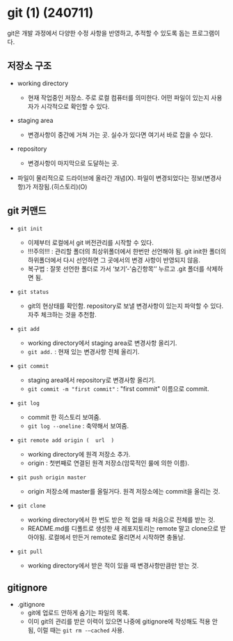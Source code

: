 # git (1) (240711)

git은 개발 과정에서 다양한 수정 사항을 반영하고, 추적할 수 있도록 돕는 프로그램이다.

## 저장소 구조
* working directory
   - 현재 작업중인 저장소. 주로 로컬 컴퓨터를 의미한다. 어떤 파일이 있는지 사용자가 시각적으로 확인할 수 있다.

* staging area
  - 변경사항이 중간에 거쳐 가는 곳. 실수가 있다면 여기서 바로 잡을 수 있다. 
  
* repository
  - 변경사항이 마지막으로 도달하는 곳. 

* 파일이 물리적으로 드라이브에 올라간 개념(X). 파일이 변경되었다는 정보(변경사항)가 저장됨.(히스토리)(O)

## git 커맨드
* `git init`
  - 이제부터 로컬에서 git 버전관리를 시작할 수 있다.
  - !!!주의!!! : 관리할 폴더의 최상위폴더에서 한번만 선언해야 됨. git init한 폴더의 하위폴더에서 다시 선언하면 그 곳에서의 변경 사항이 반영되지 않음.
  - 복구법 : 잘못 선언한 폴더로 가서 ‘보기’-’숨긴항목’’ 누르고 .git 폴더를 삭제하면 됨.

* `git status`
  - git의 현상태를 확인함. repository로 보낼 변경사항이 있는지 파악할 수 있다. 자주 체크하는 것을 추천함.

* `git add`
  - working directory에서 staging area로 변경사항 올리기.
  - `git add.` : 현재 있는 변경사항 전체 올리기.
  
* `git commit`
  - staging area에서 repository로 변경사항 올리기.
  - `git commit -m "first commit"` : "first commit" 이름으로 commit.
  
* `git log`
  - commit 한 히스토리 보여줌.
  - `git log --oneline` : 축약해서 보여줌.

* `git remote add origin (  url  )`
  - working directory에 원격 저장소 추가.
  - origin : 첫번째로 연결된 원격 저장소(암묵적인 룰에 의한 이름).

* `git push origin master`
  - origin 저장소에 master를 올릴거다. 원격 저장소에는 commit을 올리는 것.

* `git clone`
  - working directory에서 한 번도 받은 적 없을 때 처음으로 전체를 받는 것.
  - README.md를 디폴트로 생성한 새 레포지토리는 remote 말고 clone으로 받아야됨. 로컬에서 만든거 remote로 올리면서 시작하면 충돌남.

* `git pull`
  - working directory에서 받은 적이 있을 때 변경사항만큼만 받는 것.

## gitignore
* .gitignore
  - git에 업로드 안하게 숨기는 파일의 목록.
  - 이미 git의 관리를 받은 이력이 있으면 나중에 gitignore에 작성해도 적용 안 됨, 이럴 때는 `git rm -–cached` 사용.


